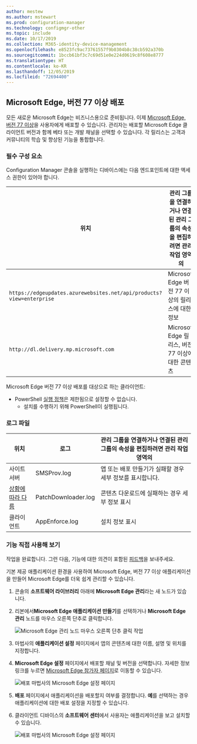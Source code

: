 ```yaml
---
author: mestew
ms.author: mstewart
ms.prod: configuration-manager
ms.technology: configmgr-other
ms.topic: include
ms.date: 10/17/2019
ms.collection: M365-identity-device-management
ms.openlocfilehash: e8523fc9ac73761557f9b0304b8c38cb592a370b
ms.sourcegitcommit: 1bccb61bf3c7c69d51e0e224d0619c8f608e8777
ms.translationtype: HT
ms.contentlocale: ko-KR
ms.lasthandoff: 12/05/2019
ms.locfileid: "72694400"
---
```

## <a name="bkmk_Microsoft_Edge"></a>Microsoft Edge, 버전 77 이상 배포
<!--4561024-->
모든 새로운 Microsoft Edge는 비즈니스용으로 준비됩니다. 이제 [Microsoft Edge, 버전 77 이상](https://docs.microsoft.com/deployedge/)을 사용자에게 배포할 수 있습니다. 관리자는 배포할 Microsoft Edge 클라이언트 버전과 함께 베타 또는 개발 채널을 선택할 수 있습니다. 각 릴리스는 고객과 커뮤니티의 학습 및 향상된 기능을 통합합니다.

### <a name="prerequisites"></a>필수 구성 요소

Configuration Manager 콘솔을 실행하는 디바이스에는 다음 엔드포인트에 대한 액세스 권한이 있어야 합니다.

|위치|관리 그룹을 연결하거나 연결된 관리 그룹의 속성을 편집하려면 관리 작업 영역의|
|---|---|
|`https://edgeupdates.azurewebsites.net/api/products?view=enterprise`|Microsoft Edge 버전 77 이상의 릴리스에 대한 정보|
|`http://dl.delivery.mp.microsoft.com`|Microsoft Edge 릴리스, 버전 77 이상에 대한 콘텐츠|

Microsoft Edge 버전 77 이상 배포를 대상으로 하는 클라이언트:

- PowerShell [실행 정책](https://docs.microsoft.com/powershell/module/microsoft.powershell.core/about/about_execution_policies)은 제한됨으로 설정할 수 없습니다.
  - 설치를 수행하기 위해 PowerShell이 실행됩니다.


### <a name="log-files"></a>로그 파일

|위치|로그|관리 그룹을 연결하거나 연결된 관리 그룹의 속성을 편집하려면 관리 작업 영역의|
|---|---|---|
| 사이트 서버|SMSProv.log|앱 또는 배포 만들기가 실패할 경우 세부 정보를 표시합니다.|
| [상황에 따라 다름](/sccm/core/plan-design/hierarchy/log-files)|PatchDownloader.log| 콘텐츠 다운로드에 실패하는 경우 세부 정보 표시|
| 클라이언트|  AppEnforce.log|설치 정보 표시|

### <a name="try-it-out"></a>기능 직접 사용해 보기

작업을 완료합니다. 그런 다음, 기능에 대한 의견이 포함된 [피드백](/sccm/core/understand/find-help#product-feedback)을 보내주세요.

기본 제공 애플리케이션 환경을 사용하여 Microsoft Edge, 버전 77 이상 애플리케이션을 만들어 Microsoft Edge를 더욱 쉽게 관리할 수 있습니다.

1. 콘솔의 **소프트웨어 라이브러리** 아래에 **Microsoft Edge 관리**라는 새 노드가 있습니다.
1. 리본에서**Microsoft Edge 애플리케이션 만들기**를 선택하거나 **Microsoft Edge 관리** 노드를 마우스 오른쪽 단추로 클릭합니다.

   ![Microsoft Edge 관리 노드 마우스 오른쪽 단추 클릭 작업](/sccm/core/get-started/2019/media/4561024-create-microsoft-edge-application.png)

1. 마법사의 **애플리케이션 설정** 페이지에서 앱의 콘텐츠에 대한 이름, 설명 및 위치를 지정합니다.
1. **Microsoft Edge 설정** 페이지에서 배포할 채널 및 버전을 선택합니다. 자세한 정보 링크를 누르면 [Microsoft Edge 참가자 페이지](https://www.microsoftedgeinsider.com/)로 이동할 수 있습니다.

   ![배포 마법사의 Microsoft Edge 설정 페이지](/sccm/core/get-started/2019/media/4561024-edge-settings-wizard.png)

1. **배포** 페이지에서 애플리케이션을 배포할지 여부를 결정합니다. **예**를 선택하는 경우 애플리케이션에 대한 배포 설정을 지정할 수 있습니다.
1. 클라이언트 디바이스의 **소프트웨어 센터**에서 사용자는 애플리케이션을 보고 설치할 수 있습니다.

   ![배포 마법사의 Microsoft Edge 설정 페이지](/sccm/core/get-started/2019/media/4561024-software-center-install-edge.png)
